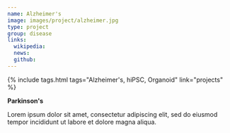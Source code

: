 ```yaml
---
name: Alzheimer's
image: images/project/alzheimer.jpg
type: project
group: disease
links:
  wikipedia:
  news:
  github:
---
```


{%
  include tags.html
  tags="Alzheimer's, hiPSC, Organoid"
  link="projects"
%}

<strong>Parkinson's</strong>

Lorem ipsum dolor sit amet, consectetur adipiscing elit, sed do eiusmod tempor incididunt ut labore et dolore magna aliqua.
